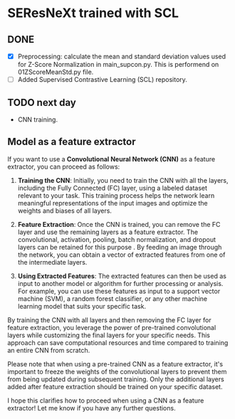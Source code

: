 # SEResNeXt trained with SCL

## DONE
- [x] Preprocessing: calculate the mean and standard deviation values used for Z-Score Normalization in main_supcon.py. This is performend on 01ZScoreMeanStd.py file.
- [ ] Added Supervised Contrastive Learning (SCL) repository.
	
## TODO next day
- CNN training.

## Model as a feature extractor

If you want to use a **Convolutional Neural Network (CNN)** as a feature extractor, you can proceed as follows:

1. **Training the CNN**: Initially, you need to train the CNN with all the layers, including the Fully Connected (FC) layer, using a labeled dataset relevant to your task. This training process helps the network learn meaningful representations of the input images and optimize the weights and biases of all layers.

2. **Feature Extraction**: Once the CNN is trained, you can remove the FC layer and use the remaining layers as a feature extractor. The convolutional, activation, pooling, batch normalization, and dropout layers can be retained for this purpose . By feeding an image through the network, you can obtain a vector of extracted features from one of the intermediate layers.

3. **Using Extracted Features**: The extracted features can then be used as input to another model or algorithm for further processing or analysis. For example, you can use these features as input to a support vector machine (SVM), a random forest classifier, or any other machine learning model that suits your specific task.

By training the CNN with all layers and then removing the FC layer for feature extraction, you leverage the power of pre-trained convolutional layers while customizing the final layers for your specific needs. This approach can save computational resources and time compared to training an entire CNN from scratch.

Please note that when using a pre-trained CNN as a feature extractor, it's important to freeze the weights of the convolutional layers to prevent them from being updated during subsequent training. Only the additional layers added after feature extraction should be trained on your specific dataset.

I hope this clarifies how to proceed when using a CNN as a feature extractor! Let me know if you have any further questions.